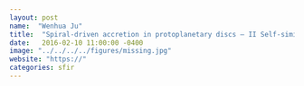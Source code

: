 ```yaml
---
layout: post
name:  "Wenhua Ju"
title:  "Spiral-driven accretion in protoplanetary discs – II Self-similar solutions"
date:   2016-02-10 11:00:00 -0400
image: "../../../../figures/missing.jpg"
website: "https://"
categories: sfir
---
```


